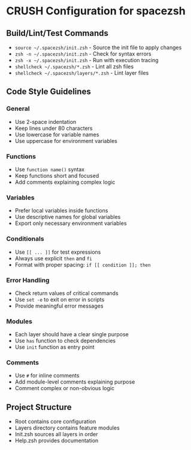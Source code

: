 # CRUSH Configuration for spacezsh

## Build/Lint/Test Commands
- `source ~/.spacezsh/init.zsh` - Source the init file to apply changes
- `zsh -n ~/.spacezsh/init.zsh` - Check for syntax errors
- `zsh -x ~/.spacezsh/init.zsh` - Run with execution tracing
- `shellcheck ~/.spacezsh/*.zsh` - Lint all zsh files
- `shellcheck ~/.spacezsh/layers/*.zsh` - Lint layer files

## Code Style Guidelines

### General
- Use 2-space indentation
- Keep lines under 80 characters
- Use lowercase for variable names
- Use uppercase for environment variables

### Functions
- Use `function name()` syntax
- Keep functions short and focused
- Add comments explaining complex logic

### Variables
- Prefer local variables inside functions
- Use descriptive names for global variables
- Export only necessary environment variables

### Conditionals
- Use `[[ ... ]]` for test expressions
- Always use explicit `then` and `fi`
- Format with proper spacing: `if [[ condition ]]; then`

### Error Handling
- Check return values of critical commands
- Use `set -e` to exit on error in scripts
- Provide meaningful error messages

### Modules
- Each layer should have a clear single purpose
- Use `has` function to check dependencies
- Use `init` function as entry point

### Comments
- Use `#` for inline comments
- Add module-level comments explaining purpose
- Comment complex or non-obvious logic

## Project Structure
- Root contains core configuration
- Layers directory contains feature modules
- Init.zsh sources all layers in order
- Help.zsh provides documentation